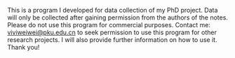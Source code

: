 This is a program I developed for data collection of my PhD project. Data will only be collected after gaining permission from the authors of the notes.
Please do not use this program for commercial purposes.
Contact me: viviweiwei@pku.edu.cn to seek permission to use this program for other research projects. I will also provide further information on how to use it.
Thank you!



